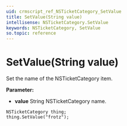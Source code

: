 ```yaml
---
uid: crmscript_ref_NSTicketCategory_SetValue
title: SetValue(String value)
intellisense: NSTicketCategory.SetValue
keywords: NSTicketCategory, SetValue
so.topic: reference
---
```


# SetValue(String value)

Set the name of the NSTicketCategory item.

**Parameter:** 
* **value** String NSTicketCategory name.

```crmscript
NSTicketCategory thing;
thing.SetValue("frotz");
```

